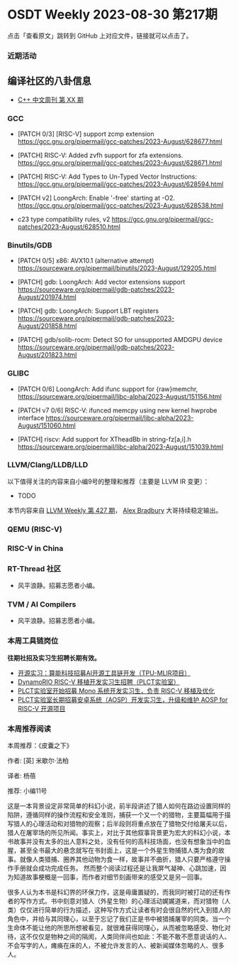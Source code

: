 # OSDT Weekly 2023-08-30 第217期

点击「查看原文」跳转到 GitHub 上对应文件，链接就可以点击了。

### 近期活动

## 编译社区的八卦信息

- [C++ 中文周刊 第 XX 期]()

### GCC

- [PATCH 0/3] [RISC-V] support zcmp extension
  https://gcc.gnu.org/pipermail/gcc-patches/2023-August/628677.html

- [PATCH] RISC-V: Added zvfh support for zfa extensions.
  https://gcc.gnu.org/pipermail/gcc-patches/2023-August/628671.html

- [PATCH] RISC-V: Add Types to Un-Typed Vector Instructions:
  https://gcc.gnu.org/pipermail/gcc-patches/2023-August/628594.html

- [PATCH v2] LoongArch: Enable '-free' starting at -O2.
  https://gcc.gnu.org/pipermail/gcc-patches/2023-August/628538.html

- c23 type compatibility rules, v2
  https://gcc.gnu.org/pipermail/gcc-patches/2023-August/628510.html

### Binutils/GDB

- [PATCH 0/5] x86: AVX10.1 (alternative attempt)
   https://sourceware.org/pipermail/binutils/2023-August/129205.html

- [PATCH] gdb: LoongArch: Add vector extensions support
  https://sourceware.org/pipermail/gdb-patches/2023-August/201974.html

- [PATCH] gdb: LoongArch: Support LBT registers
  https://sourceware.org/pipermail/gdb-patches/2023-August/201858.html

- [PATCH] gdb/solib-rocm: Detect SO for unsupported AMDGPU device
  https://sourceware.org/pipermail/gdb-patches/2023-August/201823.html

### GLIBC

- [PATCH 0/6] LoongArch: Add ifunc support for {raw}memchr,
  https://sourceware.org/pipermail/libc-alpha/2023-August/151156.html

- [PATCH v7 0/6] RISC-V: ifunced memcpy using new kernel hwprobe interface
  https://sourceware.org/pipermail/libc-alpha/2023-August/151060.html

- [PATCH] riscv: Add support for XTheadBb in string-fz[a,i].h
  https://sourceware.org/pipermail/libc-alpha/2023-August/151039.html

### LLVM/Clang/LLDB/LLD


以下值得关注的内容来自小编9号的整理和推荐（主要是 LLVM IR 变更）：

- TODO

本节内容来自 [LLVM Weekly 第 427 期](http://llvmweekly.org/issue/427)，
[Alex Bradbury](https://www.linkedin.com/in/alex-bradbury/) 大哥持续稳定输出。

### QEMU (RISC-V)

### RISC-V in China

### RT-Thread 社区

- 风平浪静。招募志愿者小编。

### TVM / AI Compilers

- 风平浪静。招募志愿者小编。

### 本周工具链岗位

**往期社招及实习生招聘长期有效。**

- [开源实习：算能科技招募AI开源工具链开发（TPU-MLIR项目）](https://mp.weixin.qq.com/s/IBJh0ip4k11PzIMZecsWSw)
- [DynamoRIO RISC-V 移植开发实习生招聘（PLCT实验室）](https://mp.weixin.qq.com/s/J_5TjT6DOqeOXJXQI5VQxw)
- [PLCT实验室开始招募 Mono 系统开发实习生，负责 RISC-V 移植及优化](https://mp.weixin.qq.com/s/whEW7Hay1jIP1tBzIPay1A)
- [PLCT实验室长期招募安卓系统（AOSP）开发实习生，升级和维护 AOSP for RISC-V 开源项目](https://mp.weixin.qq.com/s/dJP2cEB1nex2inR5c-cJog)


### 本周推荐阅读

本周推荐：《皮囊之下》

作者: [英] 米歇尔·法柏

译者: 杨蓓

推荐: 小编11号

这是一本背景设定非常简单的科幻小说，前半段讲述了猎人如何在路边设置同样的陷阱，遵循同样的操作流程和安全准则，捕获一个又一个的猎物，主要篇幅用于描写猎人的心理活动和对猎物的观察；后半段则将重点放在了猎物交付给屠夫以后，猎人在屠宰场的所见所闻。事实上，对比于其他叙事背景更为宏大的科幻小说，本书故事并没有太多的出人意料之处，没有任何的高科技场面，也没有想象当中的血腥，甚至全书最大的悬念就写在书封面上，这是一个外星生物捕猎人类为食的故事。就像人类猎捕、圈养其他动物为食一样，故事并不曲折，猎人只要严格遵守操作手册就会成功完成任务。 然而整个阅读过程还是让我屏气凝神、心跳加速，因为知道故事梗概是一回事，而作者对细节刻画带来的感受又是另一回事。

很多人认为本书是科幻界的环保力作，这是毋庸置疑的，而我同时被打动的还有作者的写作方式。书中刻意对猎人（外星生物）的心理活动娓娓道来，而对猎物（人类）仅仅进行简单的行为描述，这种写作方式让读者有时会很自然的代入到猎人的角色中，并给与其同理心，以至于忘记了我们正是书中被猎捕屠宰的同类。当一个生命体不能让他的所思所想被看见，就很难获得同理心，从而被忽略感受、物化对待，这不仅仅是物种之间的隔阂，人类同伴间也如此：不能不敢不愿意说话的人、不会写字的人，瘫痪在床的人，不被允许发言的人、被新闻媒体忽略的人、很多人。